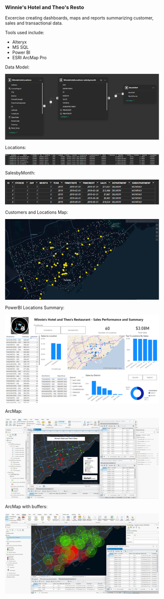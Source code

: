 ### Winnie's Hotel and Theo's Resto

Excercise creating dashboards, maps and reports summarizing customer, sales and transactional data.

Tools used include:
- Alteryx
- MS SQL
- Power BI
- ESRI ArcMap Pro

Data Model:

![Databasediagrams](https://github.com/vasquezme/winnie-hotel-theo-resto/blob/main/images/winniehotetheoresto-datamodel.png)

Locations:

![Locations](https://github.com/vasquezme/winnie-hotel-theo-resto/blob/main/images/winniehotetheoresto-locationstbl1.png)

SalesbyMonth:

![SalesbyMonth](https://github.com/vasquezme/winnie-hotel-theo-resto/blob/main/images/winniehotetheoresto-salesbymonthtbl.png)

Customers and Locations Map:

![CustomersandLocationsMap](https://github.com/vasquezme/winnie-hotel-theo-resto/blob/main/images/winniehotel-customers.png)

PowerBI Locations Summary:

![PowerBISummary](https://github.com/vasquezme/winnie-hotel-theo-resto/blob/main/images/winniehotetheoresto-summary.png)

ArcMap:

![ArcMap](https://github.com/vasquezme/winnie-hotel-theo-resto/blob/main/images/winnieshoteltheosrestomap.jpg)


ArcMap with buffers:

![ArcMap with Buffers](https://github.com/vasquezme/winnie-hotel-theo-resto/blob/main/images/winnietheobuffers.jpg)

